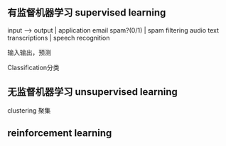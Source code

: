 ## 有监督机器学习 supervised learning

input --> output                |  application
email     spam?(0/1)            |  spam filtering
audio     text transcriptions   |  speech recognition

输入输出，预测

Classification分类

## 无监督机器学习 unsupervised learning

clustering 聚集





## reinforcement learning
